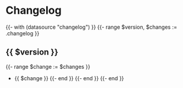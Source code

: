 # Changelog

{{- with (datasource "changelog") }}
{{- range $version, $changes := .changelog }}
## {{ $version  }}
{{- range $change := $changes }}
- {{ $change  }}
{{- end }}
{{- end }}
{{- end }}
